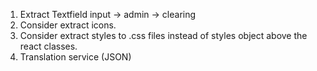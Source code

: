 1) Extract Textfield input -> admin -> clearing
2) Consider extract icons.
3) Consider extract styles to .css files instead of styles object above the react classes.
3) Translation service (JSON)

